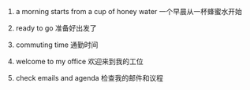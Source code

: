 1. a morning starts from a cup of honey water
    一个早晨从一杯蜂蜜水开始 

2. ready to go 
    准备好出发了

3. commuting time
    通勤时间

4. welcome to my office
    欢迎来到我的工位

5. check emails and agenda
    检查我的邮件和议程

